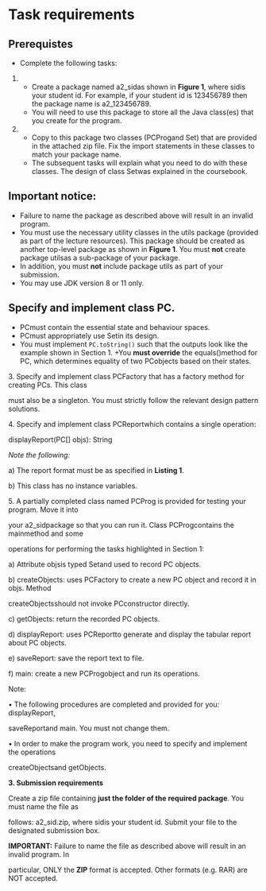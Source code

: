 # Task requirements
## Prerequistes 

- Complete the following tasks:

1.  - Create a package named a2\_sidas shown in **Figure 1**, where sidis your student id. For example, if your student id is 123456789 then the package name is a2\_123456789.
    - You will need to use this package to store all the Java class(es) that you create for the program.

2.  - Copy to this package two classes (PCProgand Set) that are provided in the attached zip file. Fix the import statements in these classes to match your package name.
    - The subsequent tasks will explain what you need to do with these classes. The design of class Setwas explained in the coursebook.

## Important notice: 
+ Failure to name the package as described above will result in an invalid program.
+ You must use the necessary utility classes in the utils package (provided as part of the lecture resources). This package should be created as another top-level package as shown in **Figure 1**. You must **not** create package utilsas a sub-package of your package. 
+ In addition, you must **not** include package utils as part of your submission.
+ You may use JDK version 8 or 11 only.

## Specify and implement class PC.
+ PCmust contain the essential state and behaviour spaces.
+ PCmust appropriately use Setin its design.
+ You must implement ```PC.toString()``` such that the outputs look like the example shown in
Section 1.
+You **must override** the equals()method for PC, which determines equality of two PCobjects based on their states.

3\. Specify and implement class PCFactory that has a factory method for creating PCs. This class

must also be a singleton. You must strictly follow the relevant design pattern solutions.

4\. Specify and implement class PCReportwhich contains a single operation:

displayReport(PC[] objs): String

*Note the following:*

a) The report format must be as specified in **Listing 1**.

b) This class has no instance variables.

5\. A partially completed class named PCProg is provided for testing your program. Move it into

your a2\_sidpackage so that you can run it. Class PCProgcontains the mainmethod and some

operations for performing the tasks highlighted in Section 1:

a) Attribute objsis typed Set<PC>and used to record PC objects.

b) createObjects: uses PCFactory to create a new PC object and record it in objs. Method

createObjectsshould not invoke PCconstructor directly.

c) getObjects: return the recorded PC objects.

d) displayReport: uses PCReportto generate and display the tabular report about PC objects.

e) saveReport: save the report text to file.

f) main: create a new PCProgobject and run its operations.

Note:

• The following procedures are completed and provided for you: displayReport,

saveReportand main. You must not change them.

• In order to make the program work, you need to specify and implement the operations

createObjectsand getObjects.

**3. Submission requirements**

Create a zip file containing **just the folder of the required package**. You must name the file as

follows: a2\_sid.zip, where sidis your student id. Submit your file to the designated submission box.

**IMPORTANT:** Failure to name the file as described above will result in an invalid program. In

particular, ONLY the **ZIP** format is accepted. Other formats (e.g. RAR) are NOT accepted.
